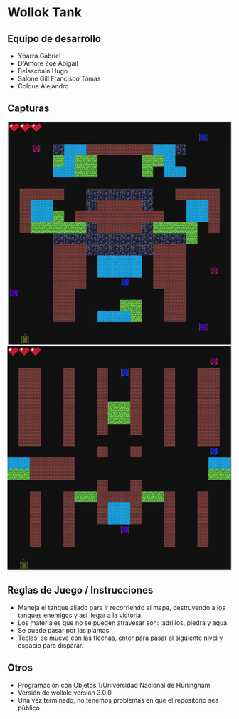 # Wollok Tank

## Equipo de desarrollo

- Ybarra Gabriel 
- D'Amore Zoe Abigail
- Belascoain Hugo
- Salone Gill Francisco Tomas
- Colque Alejandro  

## Capturas
![](https://github.com/obj1-unahur-2024s1/TPGameIntegrador-moviluxe/blob/master/nivel1.png)
![](https://github.com/obj1-unahur-2024s1/TPGameIntegrador-moviluxe/blob/master/nivel2.png)

## Reglas de Juego / Instrucciones
- Maneja el tanque aliado para ir recorriendo el mapa, destruyendo a los tanques enemigos y así llegar a la victoria.
- Los materiales que no se pueden atravesar son: ladrillos, piedra y agua.
- Se puede pasar por las plantas.
- Teclas: se mueve con las flechas, enter para pasar al siguiente nivel y espacio para disparar.


## Otros

- Programación con Objetos 1/Universidad Nacional de Hurlingham
- Versión de wollok: versión 3.0.0
- Una vez terminado, no tenemos problemas en que el repositorio sea público
